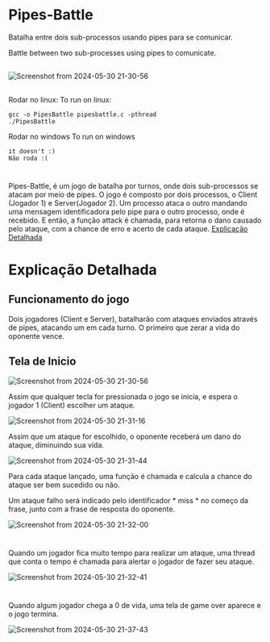 # Pipes-Battle

Batalha entre dois sub-processos usando pipes para se comunicar.

Battle between two sub-processes using pipes to comunicate.
##
![Screenshot from 2024-05-30 21-30-56](https://github.com/Dudu-Passoni/Pipes-Battle/assets/115907714/ab69bc36-8b93-4564-baa4-aab89f8ab787)
##
Rodar no linux:
To run on linux:
```
gcc -o PipesBattle pipesbattle.c -pthread
./PipesBattle
```
Rodar no windows
To run on windows
```
it doesn't :)
Não roda :(
```
#
Pipes-Battle, é um jogo de batalha por turnos, onde dois sub-processos se atacam por meio de 
pipes. O jogo é composto por dois processos, o Client (Jogador 1) e Server(Jogador 2). 
Um processo ataca o outro mandando uma mensagem identificadora pelo pipe para o outro 
processo, onde é recebido. E então, a função attack é chamada, para retorna o dano causado 
pelo ataque, com a chance de erro e acerto de cada ataque. [Explicação Detalhada](#Explicação-Detalhada)
#
# Explicação Detalhada

## Funcionamento do jogo

Dois jogadores (Client e Server), batalharão com ataques enviados através de pipes, atacando um em cada turno. O primeiro que zerar a vida do oponente vence.

## Tela de Inicio

![Screenshot from 2024-05-30 21-30-56](https://github.com/Dudu-Passoni/Pipes-Battle/assets/115907714/ab69bc36-8b93-4564-baa4-aab89f8ab787)

Assim que qualquer tecla for pressionada o jogo se inicia, e espera o jogador 1 (Client) escolher um ataque.


![Screenshot from 2024-05-30 21-31-16](https://github.com/Dudu-Passoni/Pipes-Battle/assets/115907714/6ca57793-5527-4930-a5e7-3df049604985)

Assim que um ataque for escolhido, o oponente receberá um dano do ataque, diminuindo sua vida.


![Screenshot from 2024-05-30 21-31-44](https://github.com/Dudu-Passoni/Pipes-Battle/assets/115907714/1cf36eee-a823-4797-b45e-122e79bf77e8)

Para cada ataque lançado, uma função é chamada e calcula a chance do ataque ser bem sucedido ou não.

Um ataque falho será indicado pelo identificador * miss * no começo da frase, junto com a frase de resposta do oponente.

![Screenshot from 2024-05-30 21-32-00](https://github.com/Dudu-Passoni/Pipes-Battle/assets/115907714/02bce7a9-8899-4ab5-a4c6-460ea0b5252a)
#
Quando um jogador fica muito tempo para realizar um ataque, uma thread que conta o tempo é chamada para alertar o jogador de fazer seu ataque.

![Screenshot from 2024-05-30 21-32-41](https://github.com/Dudu-Passoni/Pipes-Battle/assets/115907714/14ebb828-94ad-4c96-88ab-abb114f961f8)

#
Quando algum jogador chega a 0 de vida, uma tela de game over aparece e o jogo termina.

![Screenshot from 2024-05-30 21-37-43](https://github.com/Dudu-Passoni/Pipes-Battle/assets/115907714/3583fb7a-75a3-4e8a-9f28-eaf6a509384c)

